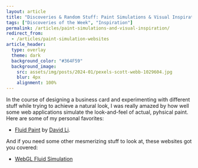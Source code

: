 ```yaml
---
layout: article
title: "Discoveries & Random Stuff: Paint Simulations & Visual Inspiration"
tags: ["Discoveries of the Week", "Inspiration"]
permalink: /articles/paint-simulations-and-visual-inspiration/
redirect_from:
  - /articles/paint-simulation-websites
article_header:
  type: overlay
  theme: dark
  background_color: "#364F59"
  background_image:
    src: assets/img/posts/2024-01/pexels-scott-webb-1029604.jpg
    blur: 4px
    alignment: 100%
---
```


In the course of designing a business card and experimenting with different stuff while trying to achieve a natural look,
I was really amazed by how well some web applications simulate the look-and-feel of actual, pyhsical paint.
Here are some of my personal favorites: 

* [Fluid Paint](https://david.li/paint/) by [David Li](https://david.li/).

And if you need some other mesmerizing stuff to look at, these websites got you covered:

* [WebGL Fluid Simulation](https://paveldogreat.github.io/WebGL-Fluid-Simulation/)
